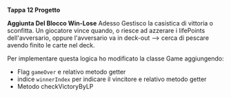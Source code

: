 **Tappa 12 Progetto**

**Aggiunta Del Blocco Win-Lose**
Adesso Gestisco la casistica di vittoria o sconfitta. Un giocatore vince quando, o riesce ad azzerare i lifePoints dell'avversario, oppure l'avversario va in deck-out --> cerca di pescare avendo finito le carte nel deck.

Per implementare questa logica ho modificato la classe Game aggiungendo:
- Flag `gameOver` e relativo metodo getter
- indice `winnerIndex` per indicare il vincitore e relativo metodo getter
- Metodo checkVictoryByLP
